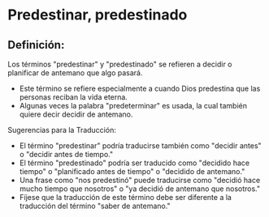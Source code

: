 # Predestinar, predestinado

## Definición: 

Los términos "predestinar" y "predestinado" se refieren a decidir o planificar de antemano que algo pasará.

* Este término se refiere especialmente a cuando Dios predestina que las personas reciban la vida eterna.
* Algunas veces la palabra "predeterminar" es usada, la cual también quiere decir decidir de antemano.

Sugerencias para la Traducción:

* El término "predestinar" podría traducirse también como "decidir antes" o "decidir antes de tiempo."
* El término "predestinado" podría ser traducido como "decidido hace tiempo" o "planificado antes de tiempo" o "decidido de antemano."
* Una frase como "nos predestinó" puede traducirse como "decidió hace mucho tiempo que nosotros" o "ya decidió de antemano que nosotros."
* Fíjese que la traducción de este término debe ser diferente a la traducción del término "saber de antemano."

